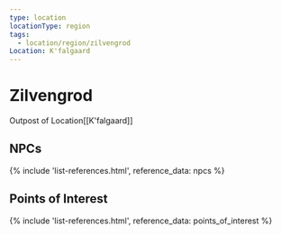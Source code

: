 ```yaml
---
type: location
locationType: region
tags:
  - location/region/zilvengrod
Location: K'falgaard
---
```


# Zilvengrod
Outpost of <span class="dataview inline-field"><span class="inline-field-key">Location</span><span class="inline-field-value">[[K'falgaard]]</span></span>


## NPCs
{% include 'list-references.html', reference_data: npcs %}

## Points of Interest
{% include 'list-references.html', reference_data: points_of_interest %}
